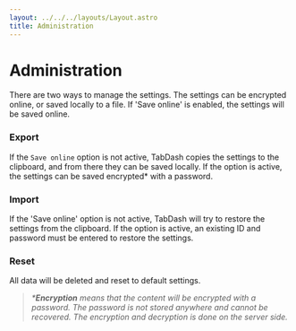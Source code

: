```yaml
---
layout: ../../../layouts/Layout.astro
title: Administration
---
```


# Administration

There are two ways to manage the settings. The settings can be encrypted online, or saved locally to a file. If 'Save online' is enabled, the settings will be saved online.

### Export

If the `Save online` option is not active, TabDash copies the settings to the clipboard, and from there they can be saved locally. If the option is active, the settings can be saved encrypted* with a password. 

### Import

If the 'Save online' option is not active, TabDash will try to restore the settings from the clipboard. If the option is active, an existing ID and password must be entered to restore the settings.

### Reset

All data will be deleted and reset to default settings.

> _\***Encryption** means that the content will be encrypted with a password. The password is not stored anywhere and cannot be recovered. The encryption and decryption is done on the server side._
